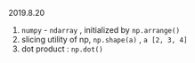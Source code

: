 2019.8.20

1. `numpy` - `ndarray` , initialized by `np.arrange()`
2. slicing utility of np, `np.shape(a)` , `a [2, 3, 4]`
3. dot product : `np.dot()`